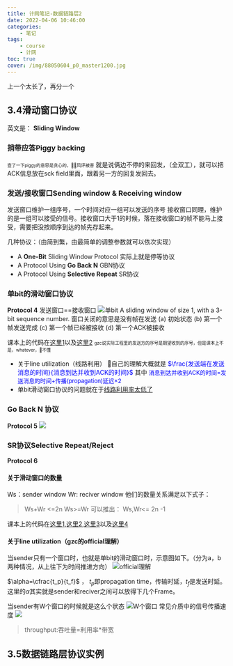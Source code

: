 ```yaml
---
title: 计网笔记-数据链路层2
date: 2022-04-06 10:46:00
categories:
	- 笔记
tags:
	- course
	- 计网
toc: true
cover: /img/88050604_p0_master1200.jpg
---
```


上一个太长了，再分一个

## 3.4滑动窗口协议

英文是：
**Sliding Window**

### 捎带应答Piggy backing

<font size=1>查了一下piggy的意思是贪心的，🐷🐷风评被害</font>
就是说俩边不停的来回发，（全双工），就可以把ACK信息放在sck field里面，跟着另一方的回复发回去。

### 发送/接收窗口Sending window & Receiving window

发送窗口维护一组序号，一个时间对应一组可以发送的序号
接收窗口同理，维护的是一组可以接受的信号。接收窗口大于1的时候，落在接收窗口的帧不能马上接受，需要把没按顺序到达的帧先存起来。

几种协议：（由简到繁，由最简单的调整参数就可以依次实现）

- A **One-Bit** Sliding Window Protocol 实际上就是停等协议
- A Protocol Using **Go Back N**  GBN协议
- A Protocol Using **Selective Repeat** SR协议

### 单bit的滑动窗口协议

**Protocol 4**
发送窗口==接收窗口
![单bit](https://api2.mubu.com/v3/document_image/88477f43-1e79-488e-8992-db2a956bad4a-16175743.jpg)
A sliding window of size 1, with a 3-bit sequence number.
窗口关闭的意思是没有帧在发送
(a) 初始状态
(b) 第一个帧发送完成
(c) 第一个帧已经被接收
(d) 第一个ACK被接收

课本上的代码在[这里1](https://api2.mubu.com/v3/document_image/9d4c339e-0bfa-4e7d-9f5e-d9b655f187a5-16175743.jpg)以及[这里2](https://api2.mubu.com/v3/document_image/b9392d86-a6db-4331-968c-4a485dca220f-16175743.jpg)
<font size=1>gzc说实际工程里的发送方的序号是期望收到的序号，但是课本上不是，whatever，👴不懂</font>

- 关于line utilization（线路利用）
  👴自己的理解大概就是<font color=blue>
  $\frac{发送端在发送消息的时间}{消息到达并收到ACK的时间}$</font>
  其中
  <font size=2 color=blue>消息到达并收到ACK的时间=发送消息的时间+传播(propagation)延迟$\times2$</font>
- 单bit滑动窗口协议的问题就在于<u>线路利用率太低了</u>

### Go Back N 协议

**Protocol 5**
![](https://api2.mubu.com/v3/document_image/70054526-d907-4673-b4b6-1088c625507a-16175743.jpg)



### SR协议Selective Repeat/Reject

**Protocol 6**

#### 关于滑动窗口的数量

Ws：sender window
Wr: reciver window
他们的数量关系满足以下式子：
>Ws+Wr <=2n
 Ws>=Wr
可以推出：
 Ws,Wr<= 2n -1

课本上的代码在[这里1](https://api2.mubu.com/v3/document_image/596a271d-196c-44b1-acbc-ca15be42618d-16175743.jpg),[这里2](https://api2.mubu.com/v3/document_image/89628c93-471f-411e-923b-7df2be7b36bc-16175743.jpg),[这里3](https://api2.mubu.com/v3/document_image/7a115cd0-ad06-4e6b-8d04-d797d631eeee-16175743.jpg)以及[这里4](https://api2.mubu.com/v3/document_image/d601ad65-c489-47e6-8273-f64e9c9ba542-16175743.jpg)

#### 关于line utilization（gzc的official理解）

当sender只有一个窗口时，也就是单bit的滑动窗口时，示意图如下。（分为a，b两种情况，从上往下为时间推进方向）
![official理解](https://api2.mubu.com/v3/document_image/6679fb30-043e-4701-8fef-a1b044dfd208-16175743.jpg)

$\alpha=\cfrac{t_p}{t_f}$ ，  $t_p$即propagation time，传输时延，$t_f$是发送时延。
这里的$\alpha$其实就是sender和reciver之间可以放得下几个Frame。

当sender有W个窗口的时候就是这么个状态
![W个窗口](https://api2.mubu.com/v3/document_image/9b174992-5855-4a4e-b9e7-57f4c0ea5def-16175743.jpg)
常见介质中的信号传播速度
![](https://api2.mubu.com/v3/document_image/750a9a07-002d-4976-aa20-024e882846e0-16175743.jpg)

>throughput:吞吐量=利用率*带宽



## 3.5数据链路层协议实例


